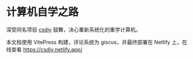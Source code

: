 # 计算机自学之路

深受同名项目 [csdiy](https://csdiy.wiki/) 鼓舞，决心重新系统化的重学计算机。

本文档使用 VitePress 构建，评论系统为 giscus，并最终部署在 Netlify 上，在线查看 https://csdiy.netlify.app/